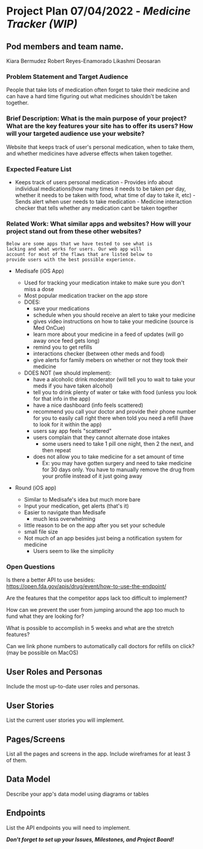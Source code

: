 
# Project Plan 07/04/2022 - *Medicine Tracker (WIP)*

## Pod members and team name.
Kiara Bermudez
Robert Reyes-Enamorado
Likashmi Deosaran

### Problem Statement and Target Audience
People that take lots of medication often forget to take their medicine and can have a hard time figuring out what medicines shouldn't be taken together. 

### Brief Description: What is the main purpose of your project? What are the key features your site has to offer its users? How will your targeted audience use your website?
Website that keeps track of user's personal medication, when to take them, and whether medicines have adverse effects when taken together.

### Expected Feature List
- Keeps track of users personal medication - Provides info about individual medications(how many times it needs to be taken per day, whether it needs to be taken with food, what time of day to take it, etc) - Sends alert when user needs to take medication - Medicine interaction checker that tells whether any medication cant be taken together

### Related Work: What similar apps and websites? How will your project stand out from these other websites?

    Below are some apps that we have tested to see what is
    lacking and what works for users. Our web app will
    account for most of the flaws that are listed below to
    provide users with the best possible experience.
    

- Medisafe (iOS App)
    - Used for tracking your medication intake to make sure you don't miss a dose
    - Most popular medication tracker on the app store
    - DOES: 
        - save your medications
        - schedule when you should receive an alert to take your medicine
        - gives video instructions on how to take your medicine (source is Med OnCue)
        - learn more about your medicine in a feed of updates (will go away once feed gets long)
        - remind you to get refills
        -  interactions checker (between other meds and food)
        - give alerts for family mebers on whether or not they took their medicine 
    - DOES NOT (we should implement): 
        - have a alcoholic drink moderator (will tell you to wait to take your meds if you have taken alcohol)
        - tell you to drink plenty of water or take with food (unless you look for that info in the app)
        - have a nice dashboard (info feels scattered)
        - recommend you call your doctor and provide their phone number for you to easily call right there when told you need a refill (have to look for it within the app)
        -  users say app feels "scattered"
        -  users complain that they cannot alternate dose intakes
            -  some users need to take 1 pill one night, then 2 the next, and then repeat
        -  does not allow you to take medicine for a set amount of time
            -  Ex: you may have gotten surgery and need to take medicine for 30 days only. You have to manually remove the drug from your profile instead of it just going away

- Round (iOS app)
    - Similar to Medisafe's idea but much more bare
    - Input your medication, get alerts (that's it)
    - Easier to navigate than Medisafe 
        - much less overwhelming
    - little reason to be on the app after you set your schedule
    - small file size
    - Not much of an app besides just being a notification system for medicine 
        - Users seem to like the simplicity 

### Open Questions

Is there a better API to use besides: https://open.fda.gov/apis/drug/event/how-to-use-the-endpoint/

Are the features that the competitor apps lack too difficult to implement?

How can we prevent the user from jumping around the app too much to fund what they are looking for?

What is possible to accomplish in 5 weeks and what are the stretch features?

Can we link phone numbers to automatically call doctors for refills on click? (may be possible on MacOS)


## User Roles and Personas

Include the most up-to-date user roles and personas.

## User Stories

List the current user stories you will implement.

## Pages/Screens

List all the pages and screens in the app. Include wireframes for at least 3 of them.

## Data Model

Describe your app's data model using diagrams or tables

## Endpoints

List the API endpoints you will need to implement.

***Don't forget to set up your Issues, Milestones, and Project Board!***
